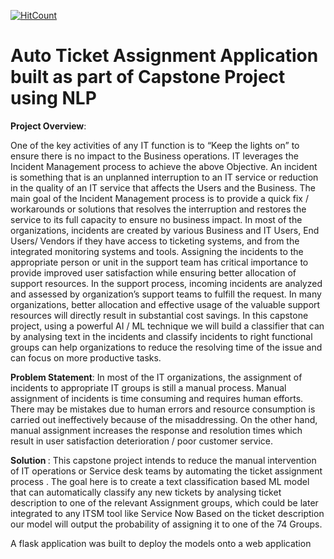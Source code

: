 [![HitCount](http://hits.dwyl.com/divya-r-kamat/https://githubcom/divya-r-kamat/AutoTicketAssignment.svg)](http://hits.dwyl.com/divya-r-kamat/https://githubcom/divya-r-kamat/AutoTicketAssignment)

# Auto Ticket Assignment Application built as part of Capstone Project using NLP

<b> Project Overview</b>:

One of the key activities of any IT function is to “Keep the lights on” to ensure there is no
impact to the Business operations. IT leverages the Incident Management process to achieve the
above Objective. An incident is something that is an unplanned interruption to an IT service or
reduction in the quality of an IT service that affects the Users and the Business. The main goal of the
Incident Management process is to provide a quick fix / workarounds or solutions that resolves the
interruption and restores the service to its full capacity to ensure no business impact. In most of the
organizations, incidents are created by various Business and IT Users, End Users/ Vendors if they
have access to ticketing systems, and from the integrated monitoring systems and tools. Assigning
the incidents to the appropriate person or unit in the support team has critical importance to provide
improved user satisfaction while ensuring better allocation of support resources.
In the support process, incoming incidents are analyzed and assessed by organization’s
support teams to fulfill the request. In many organizations, better allocation and effective usage of
the valuable support resources will directly result in substantial cost savings.
In this capstone project, using a powerful AI / ML technique we will build a classifier that can
by analysing text in the incidents and classify incidents to right functional groups can help
organizations to reduce the resolving time of the issue and can focus on more productive tasks.

<b>Problem Statement</b>:
In most of the IT organizations, the assignment of incidents to appropriate IT groups is still a
manual process. Manual assignment of incidents is time consuming and requires human efforts.
There may be mistakes due to human errors and resource consumption is carried out ineffectively
because of the misaddressing. On the other hand, manual assignment increases the response and
resolution times which result in user satisfaction deterioration / poor customer service.


<b>Solution </b>:
This capstone project intends to reduce the manual intervention of IT operations or Service
desk teams by automating the ticket assignment process .
The goal here is to create a text classification based ML model that can automatically
classify any new tickets by analysing ticket description to one of the relevant Assignment groups,
which could be later integrated to any ITSM tool like Service Now
Based on the ticket description our model will output the probability of assigning it to one of the 74
Groups.

A flask application was built to deploy the models onto a web application
